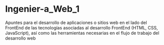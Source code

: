 # Ingenier-a_Web_1
Apuntes para el desarrollo de aplicaciones o sitios web en el lado del FrontEnd de las tecnologías asociadas al desarrollo FrontEnd (HTML, CSS, JavaScript), así como las herramientas necesarias en el flujo de trabajo del desarrollo web
